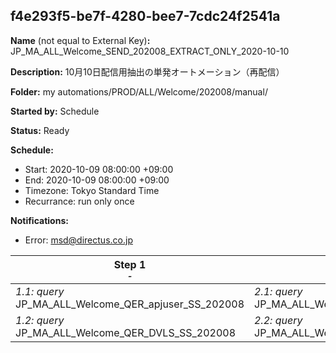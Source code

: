 ## f4e293f5-be7f-4280-bee7-7cdc24f2541a

**Name** (not equal to External Key)**:** JP_MA_ALL_Welcome_SEND_202008_EXTRACT_ONLY_2020-10-10

**Description:** 10月10日配信用抽出の単発オートメーション（再配信）

**Folder:** my automations/PROD/ALL/Welcome/202008/manual/

**Started by:** Schedule

**Status:** Ready

**Schedule:**

* Start: 2020-10-09 08:00:00 +09:00
* End: 2020-10-09 08:00:00 +09:00
* Timezone: Tokyo Standard Time
* Recurrance: run only once

**Notifications:**

* Error: msd@directus.co.jp

| Step 1<br>_<small>-</small>_ | Step 2<br>_<small>-</small>_ | Step 3<br>_<small>-</small>_ | Step 4<br>_<small>-</small>_ |
| --- | --- | --- | --- |
| _1.1: query_<br>JP_MA_ALL_Welcome_QER_apjuser_SS_202008 | _2.1: query_<br>JP_MA_ALL_Welcome_QER_ENTRY_01_02_202008 | _3.1: query_<br>JP_MA_ALL_Welcome_QER_SEND_01_02_202008 | _4.1: query_<br>JP_MA_ALL_Welcome_QER_SentCheck_02 |
| _1.2: query_<br>JP_MA_ALL_Welcome_QER_DVLS_SS_202008 | _2.2: query_<br>JP_MA_ALL_Welcome_QER_EXCLUDE_01_02_202008 | - | - |
